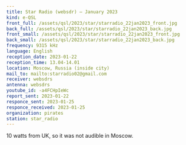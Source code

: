 ```yaml
---
title: Star Radio (websdr) — January 2023
kind: e-QSL
front_full: /assets/qsl/2023/star/starradio_22jan2023_front.jpg
back_full: /assets/qsl/2023/star/starradio_22jan2023_back.jpg
front_small: /assets/qsl/2023/star/starradio_22jan2023_front.jpg
back_small: /assets/qsl/2023/star/starradio_22jan2023_back.jpg
frequency: 9315 kHz
language: English
reception_date: 2023-01-22
reception_time: 13.04-14.01
location: Moscow, Russia (inside city)
mail_to: mailto:starradio02@gmail.com
receiver: websdrs
antenna: websdrs
youtube_id: -a4FCHpIeWc
report_sent: 2023-01-22
responce_sent: 2023-01-25
responce_received: 2023-01-25
organization: pirates
station: star_radio
---
```


10 watts from UK, so it was not audible in Moscow.
